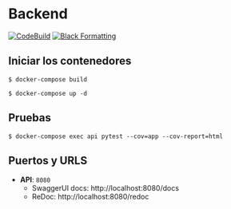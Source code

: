 # Backend

[![CodeBuild](https://codebuild.us-east-1.amazonaws.com/badges?uuid=eyJlbmNyeXB0ZWREYXRhIjoiVzNCUDVBdU9WdDQxWkw1bFBXY1EvWFpqbVVlc3FtTm1YMXI2Rm82MUs0eTBzcm5DVGtuTy9xaEM2bnRldHhUVml4Rm5QKzVLY2FnWVk1Q2FRb3lyQmVjPSIsIml2UGFyYW1ldGVyU3BlYyI6IkU4amtDZ0pieEs2ZWpvSkkiLCJtYXRlcmlhbFNldFNlcmlhbCI6MX0%3D&branch=main)]()
[![Black Formatting](https://github.com/Tall-Programacion-FIME/backend/actions/workflows/main.yml/badge.svg)]()

## Iniciar los contenedores
```console
$ docker-compose build

$ docker-compose up -d
```
## Pruebas 
```console
$ docker-compose exec api pytest --cov=app --cov-report=html
```

## Puertos y URLS
- __API__: `8080`
    - SwaggerUI docs: http://localhost:8080/docs
    - ReDoc: http://localhost:8080/redoc

